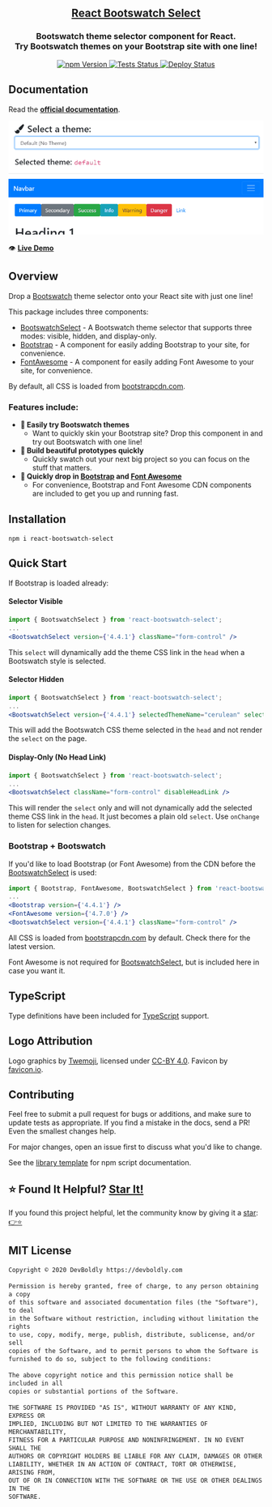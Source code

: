 <h2 align="center">
  <a href="https://github.com/devboldly/react-bootswatch-select">React Bootswatch Select</a>
</h2>
<h3 align="center">
  Bootswatch theme selector component for React.<br/>Try Bootswatch themes on your Bootstrap site with one line!
</h3>
<p align="center">
  <a href="https://badge.fury.io/js/react-bootswatch-select">
    <img src="https://badge.fury.io/js/react-bootswatch-select.svg" alt="npm Version"/>
  </a>
  <a href="https://github.com/devboldly/react-bootswatch-select/actions?query=workflow%3ATests">
    <img src="https://github.com/devboldly/react-bootswatch-select/workflows/Tests/badge.svg" alt="Tests Status"/>
  </a>
  <a href="https://github.com/devboldly/react-bootswatch-select/actions?query=workflow%3ADeploy">
    <img src="https://github.com/devboldly/react-bootswatch-select/workflows/Deploy/badge.svg" alt="Deploy Status"/>
  </a>
</p>

## Documentation

Read the **[official documentation](https://devboldly.github.io/react-bootswatch-select/)**.

<a href="https://devboldly.github.io/react-bootswatch-select-demo/" target="_blank" rel="noopener noreferrer"><img src="./src/__docz__/images/demo.gif" /></a>

👁️ **[Live Demo](https://devboldly.github.io/react-bootswatch-select-demo/)**

## Overview

Drop a [Bootswatch](https://bootswatch.com/) theme selector onto your React site with just one line!

This package includes three components:

- [BootswatchSelect](https://devboldly.github.io/react-bootswatch-select/BootswatchSelect) - A Bootswatch theme selector that supports three modes: visible, hidden, and display-only.
- [Bootstrap](https://devboldly.github.io/react-bootswatch-select/Bootstrap) - A component for easily adding Bootstrap to your site, for convenience.
- [FontAwesome](https://devboldly.github.io/react-bootswatch-select/FontAwesome) - A component for easily adding Font Awesome to your site, for convenience.

By default, all CSS is loaded from [bootstrapcdn.com](https://www.bootstrapcdn.com/).

### Features include:

- **🎨 Easily try Bootswatch themes**
  - Want to quickly skin your Bootstrap site? Drop this component in and try out Bootswatch with one line!
- **🌠 Build beautiful prototypes quickly**
  - Quickly swatch out your next big project so you can focus on the stuff that matters.
- **🎁 Quickly drop in [Bootstrap](https://devboldly.github.io/react-bootswatch-select/Bootstrap) and [Font Awesome](https://devboldly.github.io/react-bootswatch-select/FontAwesome)**
  - For convenience, Bootstrap and Font Awesome CDN components are included to get you up and running fast.

## Installation

```
npm i react-bootswatch-select
```

## Quick Start

If Bootstrap is loaded already:

#### Selector Visible

```jsx
import { BootswatchSelect } from 'react-bootswatch-select';
...
<BootswatchSelect version={'4.4.1'} className="form-control" />
```

This `select` will dynamically add the theme CSS link in the `head` when a Bootswatch style is selected.

#### Selector Hidden

```jsx
import { BootswatchSelect } from 'react-bootswatch-select';
...
<BootswatchSelect version={'4.4.1'} selectedThemeName="cerulean" selectorHidden />
```

This will add the Bootswatch CSS theme selected in the `head` and not render the `select` on the page.

#### Display-Only (No Head Link)

```jsx
import { BootswatchSelect } from 'react-bootswatch-select';
...
<BootswatchSelect className="form-control" disableHeadLink />
```

This will render the `select` only and will not dynamically add the selected theme CSS link in the `head`. It just becomes a plain old `select`. Use `onChange` to listen for selection changes.

### Bootstrap + Bootswatch

If you'd like to load Bootstrap (or Font Awesome) from the CDN before the [BootswatchSelect](https://devboldly.github.io/react-bootswatch-select/BootswatchSelect) is used:

```jsx
import { Bootstrap, FontAwesome, BootswatchSelect } from 'react-bootswatch-select';
...
<Bootstrap version={'4.4.1'} />
<FontAwesome version={'4.7.0'} />
<BootswatchSelect version={'4.4.1'} className="form-control" />
```

All CSS is loaded from [bootstrapcdn.com](https://www.bootstrapcdn.com/) by default. Check there for the latest version.

Font Awesome is not required for [BootswatchSelect](https://devboldly.github.io/react-bootswatch-select/BootswatchSelect), but is included here in case you want it.

## TypeScript

Type definitions have been included for [TypeScript](https://www.typescriptlang.org/) support.

## Logo Attribution

Logo graphics by [Twemoji](https://github.com/twitter/twemoji), licensed under [CC-BY 4.0](https://creativecommons.org/licenses/by/4.0/). Favicon by [favicon.io](https://favicon.io/emoji-favicons/).

## Contributing

Feel free to submit a pull request for bugs or additions, and make sure to update tests as appropriate. If you find a mistake in the docs, send a PR! Even the smallest changes help.

For major changes, open an issue first to discuss what you'd like to change.

See the [library template](https://tinyurl.com/ya3k258d) for npm script documentation.

## ⭐ Found It Helpful? [Star It!](https://github.com/devboldly/react-bootswatch-select/stargazers)

If you found this project helpful, let the community know by giving it a [star](https://github.com/devboldly/react-bootswatch-select/stargazers): [👉⭐](https://github.com/devboldly/react-bootswatch-select/stargazers)

## MIT License

```
Copyright © 2020 DevBoldly https://devboldly.com

Permission is hereby granted, free of charge, to any person obtaining a copy
of this software and associated documentation files (the "Software"), to deal
in the Software without restriction, including without limitation the rights
to use, copy, modify, merge, publish, distribute, sublicense, and/or sell
copies of the Software, and to permit persons to whom the Software is
furnished to do so, subject to the following conditions:

The above copyright notice and this permission notice shall be included in all
copies or substantial portions of the Software.

THE SOFTWARE IS PROVIDED "AS IS", WITHOUT WARRANTY OF ANY KIND, EXPRESS OR
IMPLIED, INCLUDING BUT NOT LIMITED TO THE WARRANTIES OF MERCHANTABILITY,
FITNESS FOR A PARTICULAR PURPOSE AND NONINFRINGEMENT. IN NO EVENT SHALL THE
AUTHORS OR COPYRIGHT HOLDERS BE LIABLE FOR ANY CLAIM, DAMAGES OR OTHER
LIABILITY, WHETHER IN AN ACTION OF CONTRACT, TORT OR OTHERWISE, ARISING FROM,
OUT OF OR IN CONNECTION WITH THE SOFTWARE OR THE USE OR OTHER DEALINGS IN THE
SOFTWARE.
```